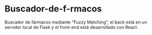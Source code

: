 # Buscador-de-f-rmacos
Buscador de fármacos mediante "Fuzzy Matching", el back está en un servidor local de Flask y el front-end está desarrollado con React.
